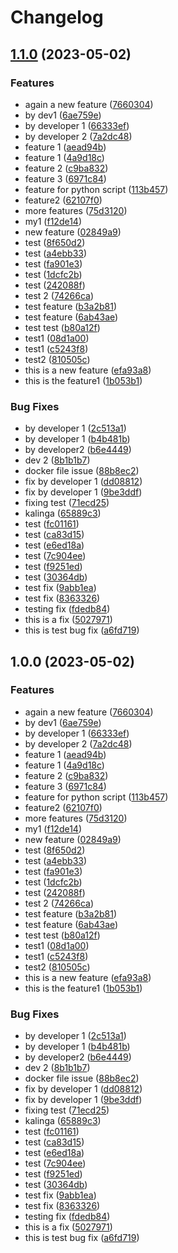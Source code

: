 # Changelog

## [1.1.0](https://github.com/kalingaru48/sample_.net_app/compare/v1.0.0...v1.1.0) (2023-05-02)


### Features

* again a new feature ([7660304](https://github.com/kalingaru48/sample_.net_app/commit/7660304cbc75895feeaafdd9d5f7584b79913879))
* by dev1 ([6ae759e](https://github.com/kalingaru48/sample_.net_app/commit/6ae759e052b86577b8a941d2e7910355cdd3b287))
* by developer 1 ([66333ef](https://github.com/kalingaru48/sample_.net_app/commit/66333ef3c19e8eb73a5c4f2edae5b0c4e6ae0989))
* by developer 2 ([7a2dc48](https://github.com/kalingaru48/sample_.net_app/commit/7a2dc480149d0f03756c930f0c267aeb38efc8fb))
* feature 1 ([aead94b](https://github.com/kalingaru48/sample_.net_app/commit/aead94b5f77d7aeacb119b788afd1ff4ec6635c3))
* feature 1 ([4a9d18c](https://github.com/kalingaru48/sample_.net_app/commit/4a9d18c5988280c437b5772bdabad47aec9fcb9c))
* feature 2 ([c9ba832](https://github.com/kalingaru48/sample_.net_app/commit/c9ba83278b4b034979835e44be0e881b685befed))
* feature 3 ([6971c84](https://github.com/kalingaru48/sample_.net_app/commit/6971c84b4ff5b2c524ff54542b92b0d95539fc65))
* feature for python script ([113b457](https://github.com/kalingaru48/sample_.net_app/commit/113b4574bcf8220dc3a48475ac457ef9ac702297))
* feature2 ([62107f0](https://github.com/kalingaru48/sample_.net_app/commit/62107f01ab07ac06637bbc2e62dcfc80b0bf14f5))
* more features ([75d3120](https://github.com/kalingaru48/sample_.net_app/commit/75d3120f540eb8883e78b09507669ed7821ff24d))
* my1 ([f12de14](https://github.com/kalingaru48/sample_.net_app/commit/f12de14b0523eda1e48641134d5253d35fc3a56f))
* new feature ([02849a9](https://github.com/kalingaru48/sample_.net_app/commit/02849a9b14235a4255b27d080abb9d6fe69d91fd))
* test ([8f650d2](https://github.com/kalingaru48/sample_.net_app/commit/8f650d2c11dc99defd7ef070b47e93cbfaa10600))
* test ([a4ebb33](https://github.com/kalingaru48/sample_.net_app/commit/a4ebb33ca3b006ab4f5b8ddf859499572e55224a))
* test ([fa901e3](https://github.com/kalingaru48/sample_.net_app/commit/fa901e37716d58392b9b88ff53ec418a384d419b))
* test ([1dcfc2b](https://github.com/kalingaru48/sample_.net_app/commit/1dcfc2bde367b61bc95ff9817b4a476b9025c916))
* test ([242088f](https://github.com/kalingaru48/sample_.net_app/commit/242088ff875c0b712bdc552abdb54c775206d70f))
* test 2 ([74266ca](https://github.com/kalingaru48/sample_.net_app/commit/74266ca8ff85f429290967d1540e14986d230a4c))
* test feature ([b3a2b81](https://github.com/kalingaru48/sample_.net_app/commit/b3a2b817ae6727291bba54b0c587cceeaddd4ce8))
* test feature ([6ab43ae](https://github.com/kalingaru48/sample_.net_app/commit/6ab43aea8ff4e32846b8131dba7a420d7eca4c21))
* test test ([b80a12f](https://github.com/kalingaru48/sample_.net_app/commit/b80a12f8b671387091948b9368be764e1eb7bcbe))
* test1 ([08d1a00](https://github.com/kalingaru48/sample_.net_app/commit/08d1a0084f2179504de8858fce936da509138a07))
* test1 ([c5243f8](https://github.com/kalingaru48/sample_.net_app/commit/c5243f8e2336347ae3446a4fabb8564375018e51))
* test2 ([810505c](https://github.com/kalingaru48/sample_.net_app/commit/810505c9dfb18050f5939cfe7582cd101775ce3a))
* this is a new feature ([efa93a8](https://github.com/kalingaru48/sample_.net_app/commit/efa93a8993688be4d2fa751ea400cdb4fc8842bf))
* this is the feature1 ([1b053b1](https://github.com/kalingaru48/sample_.net_app/commit/1b053b10a389abeec676178d4f53f7ff2bdcaedd))


### Bug Fixes

* by developer 1 ([2c513a1](https://github.com/kalingaru48/sample_.net_app/commit/2c513a102656c8d07987e7d3e2d4ab7a2738691d))
* by developer 1 ([b4b481b](https://github.com/kalingaru48/sample_.net_app/commit/b4b481b90da7cd32cb9b3a070aea024396fa5842))
* by developer2 ([b6e4449](https://github.com/kalingaru48/sample_.net_app/commit/b6e444958d3e3d84026fa2927cda5a7659df5545))
* dev 2 ([8b1b1b7](https://github.com/kalingaru48/sample_.net_app/commit/8b1b1b72653cfff7b31c274dfcebc5cb0fd4c467))
* docker file issue ([88b8ec2](https://github.com/kalingaru48/sample_.net_app/commit/88b8ec2fec8fa1700cc49d32772743a56c745fa6))
* fix by developer 1 ([dd08812](https://github.com/kalingaru48/sample_.net_app/commit/dd08812b78042eb5c702a3ebfba63f18260b0b88))
* fix by developer 1 ([9be3ddf](https://github.com/kalingaru48/sample_.net_app/commit/9be3ddf95cfda63d70557063994833bc8fdc11d4))
* fixing test ([71ecd25](https://github.com/kalingaru48/sample_.net_app/commit/71ecd25f73cf5ddc8dff6e6c799494922d14ff9c))
* kalinga ([65889c3](https://github.com/kalingaru48/sample_.net_app/commit/65889c383138db0b5929dbea86617fed654dd5de))
* test ([fc01161](https://github.com/kalingaru48/sample_.net_app/commit/fc01161cd075e77e24f23c1dc28ce98645d22e09))
* test ([ca83d15](https://github.com/kalingaru48/sample_.net_app/commit/ca83d15cf2acb7be95dbc0d1fe5111d6bc7df1e8))
* test ([e6ed18a](https://github.com/kalingaru48/sample_.net_app/commit/e6ed18a18a5408f9be68618d0118b69323269e4e))
* test ([7c904ee](https://github.com/kalingaru48/sample_.net_app/commit/7c904eebd25a7e407ee820e22f8657c4dd3bdc49))
* test ([f9251ed](https://github.com/kalingaru48/sample_.net_app/commit/f9251ede7e4dd9852e295d629d2e31ccf51bd47d))
* test ([30364db](https://github.com/kalingaru48/sample_.net_app/commit/30364db37de42d0f7bed970768646ba31ce91124))
* test fix ([9abb1ea](https://github.com/kalingaru48/sample_.net_app/commit/9abb1ea9ec1947913d30120487ab3998b2bd0586))
* test fix ([8363326](https://github.com/kalingaru48/sample_.net_app/commit/8363326a6ce0b108764e64033c4e12a0e76481f9))
* testing fix ([fdedb84](https://github.com/kalingaru48/sample_.net_app/commit/fdedb845bae29fdffa73fc9a197dac4f3eb24349))
* this is a fix ([5027971](https://github.com/kalingaru48/sample_.net_app/commit/50279713e25b702ad5200c0fb1b6cf64f3884e83))
* this is test bug fix ([a6fd719](https://github.com/kalingaru48/sample_.net_app/commit/a6fd719f1b98aadd2e110c98b0a7f5966872c742))

## 1.0.0 (2023-05-02)


### Features

* again a new feature ([7660304](https://github.com/kalingaru48/sample_.net_app/commit/7660304cbc75895feeaafdd9d5f7584b79913879))
* by dev1 ([6ae759e](https://github.com/kalingaru48/sample_.net_app/commit/6ae759e052b86577b8a941d2e7910355cdd3b287))
* by developer 1 ([66333ef](https://github.com/kalingaru48/sample_.net_app/commit/66333ef3c19e8eb73a5c4f2edae5b0c4e6ae0989))
* by developer 2 ([7a2dc48](https://github.com/kalingaru48/sample_.net_app/commit/7a2dc480149d0f03756c930f0c267aeb38efc8fb))
* feature 1 ([aead94b](https://github.com/kalingaru48/sample_.net_app/commit/aead94b5f77d7aeacb119b788afd1ff4ec6635c3))
* feature 1 ([4a9d18c](https://github.com/kalingaru48/sample_.net_app/commit/4a9d18c5988280c437b5772bdabad47aec9fcb9c))
* feature 2 ([c9ba832](https://github.com/kalingaru48/sample_.net_app/commit/c9ba83278b4b034979835e44be0e881b685befed))
* feature 3 ([6971c84](https://github.com/kalingaru48/sample_.net_app/commit/6971c84b4ff5b2c524ff54542b92b0d95539fc65))
* feature for python script ([113b457](https://github.com/kalingaru48/sample_.net_app/commit/113b4574bcf8220dc3a48475ac457ef9ac702297))
* feature2 ([62107f0](https://github.com/kalingaru48/sample_.net_app/commit/62107f01ab07ac06637bbc2e62dcfc80b0bf14f5))
* more features ([75d3120](https://github.com/kalingaru48/sample_.net_app/commit/75d3120f540eb8883e78b09507669ed7821ff24d))
* my1 ([f12de14](https://github.com/kalingaru48/sample_.net_app/commit/f12de14b0523eda1e48641134d5253d35fc3a56f))
* new feature ([02849a9](https://github.com/kalingaru48/sample_.net_app/commit/02849a9b14235a4255b27d080abb9d6fe69d91fd))
* test ([8f650d2](https://github.com/kalingaru48/sample_.net_app/commit/8f650d2c11dc99defd7ef070b47e93cbfaa10600))
* test ([a4ebb33](https://github.com/kalingaru48/sample_.net_app/commit/a4ebb33ca3b006ab4f5b8ddf859499572e55224a))
* test ([fa901e3](https://github.com/kalingaru48/sample_.net_app/commit/fa901e37716d58392b9b88ff53ec418a384d419b))
* test ([1dcfc2b](https://github.com/kalingaru48/sample_.net_app/commit/1dcfc2bde367b61bc95ff9817b4a476b9025c916))
* test ([242088f](https://github.com/kalingaru48/sample_.net_app/commit/242088ff875c0b712bdc552abdb54c775206d70f))
* test 2 ([74266ca](https://github.com/kalingaru48/sample_.net_app/commit/74266ca8ff85f429290967d1540e14986d230a4c))
* test feature ([b3a2b81](https://github.com/kalingaru48/sample_.net_app/commit/b3a2b817ae6727291bba54b0c587cceeaddd4ce8))
* test feature ([6ab43ae](https://github.com/kalingaru48/sample_.net_app/commit/6ab43aea8ff4e32846b8131dba7a420d7eca4c21))
* test test ([b80a12f](https://github.com/kalingaru48/sample_.net_app/commit/b80a12f8b671387091948b9368be764e1eb7bcbe))
* test1 ([08d1a00](https://github.com/kalingaru48/sample_.net_app/commit/08d1a0084f2179504de8858fce936da509138a07))
* test1 ([c5243f8](https://github.com/kalingaru48/sample_.net_app/commit/c5243f8e2336347ae3446a4fabb8564375018e51))
* test2 ([810505c](https://github.com/kalingaru48/sample_.net_app/commit/810505c9dfb18050f5939cfe7582cd101775ce3a))
* this is a new feature ([efa93a8](https://github.com/kalingaru48/sample_.net_app/commit/efa93a8993688be4d2fa751ea400cdb4fc8842bf))
* this is the feature1 ([1b053b1](https://github.com/kalingaru48/sample_.net_app/commit/1b053b10a389abeec676178d4f53f7ff2bdcaedd))


### Bug Fixes

* by developer 1 ([2c513a1](https://github.com/kalingaru48/sample_.net_app/commit/2c513a102656c8d07987e7d3e2d4ab7a2738691d))
* by developer 1 ([b4b481b](https://github.com/kalingaru48/sample_.net_app/commit/b4b481b90da7cd32cb9b3a070aea024396fa5842))
* by developer2 ([b6e4449](https://github.com/kalingaru48/sample_.net_app/commit/b6e444958d3e3d84026fa2927cda5a7659df5545))
* dev 2 ([8b1b1b7](https://github.com/kalingaru48/sample_.net_app/commit/8b1b1b72653cfff7b31c274dfcebc5cb0fd4c467))
* docker file issue ([88b8ec2](https://github.com/kalingaru48/sample_.net_app/commit/88b8ec2fec8fa1700cc49d32772743a56c745fa6))
* fix by developer 1 ([dd08812](https://github.com/kalingaru48/sample_.net_app/commit/dd08812b78042eb5c702a3ebfba63f18260b0b88))
* fix by developer 1 ([9be3ddf](https://github.com/kalingaru48/sample_.net_app/commit/9be3ddf95cfda63d70557063994833bc8fdc11d4))
* fixing test ([71ecd25](https://github.com/kalingaru48/sample_.net_app/commit/71ecd25f73cf5ddc8dff6e6c799494922d14ff9c))
* kalinga ([65889c3](https://github.com/kalingaru48/sample_.net_app/commit/65889c383138db0b5929dbea86617fed654dd5de))
* test ([fc01161](https://github.com/kalingaru48/sample_.net_app/commit/fc01161cd075e77e24f23c1dc28ce98645d22e09))
* test ([ca83d15](https://github.com/kalingaru48/sample_.net_app/commit/ca83d15cf2acb7be95dbc0d1fe5111d6bc7df1e8))
* test ([e6ed18a](https://github.com/kalingaru48/sample_.net_app/commit/e6ed18a18a5408f9be68618d0118b69323269e4e))
* test ([7c904ee](https://github.com/kalingaru48/sample_.net_app/commit/7c904eebd25a7e407ee820e22f8657c4dd3bdc49))
* test ([f9251ed](https://github.com/kalingaru48/sample_.net_app/commit/f9251ede7e4dd9852e295d629d2e31ccf51bd47d))
* test ([30364db](https://github.com/kalingaru48/sample_.net_app/commit/30364db37de42d0f7bed970768646ba31ce91124))
* test fix ([9abb1ea](https://github.com/kalingaru48/sample_.net_app/commit/9abb1ea9ec1947913d30120487ab3998b2bd0586))
* test fix ([8363326](https://github.com/kalingaru48/sample_.net_app/commit/8363326a6ce0b108764e64033c4e12a0e76481f9))
* testing fix ([fdedb84](https://github.com/kalingaru48/sample_.net_app/commit/fdedb845bae29fdffa73fc9a197dac4f3eb24349))
* this is a fix ([5027971](https://github.com/kalingaru48/sample_.net_app/commit/50279713e25b702ad5200c0fb1b6cf64f3884e83))
* this is test bug fix ([a6fd719](https://github.com/kalingaru48/sample_.net_app/commit/a6fd719f1b98aadd2e110c98b0a7f5966872c742))
